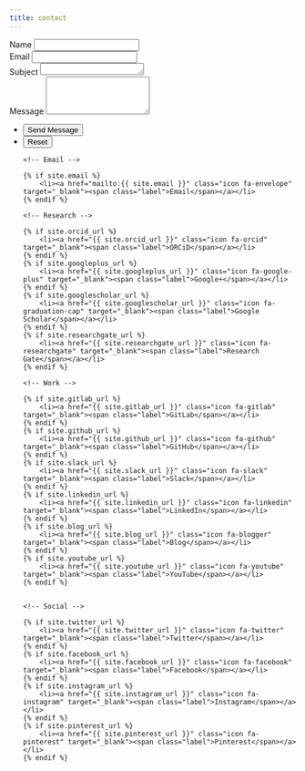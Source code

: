 ```yaml
---
title: contact
---
```


<form action="https://mailthis.to/{{ site.email }}" method="POST">
	<div class="fields">
		<div class="field half first">
			<label for="name">Name</label>
			<input type="text" name="name" id="name" />
		</div>
		<div class="field half">
			<label for="email">Email</label>
			<input type="text" name="_replyto" id="email" />
		</div>
                <div class="field">
                        <label for="subject">Subject</label>
                        <textarea name="_subject" id="subject" rows="1"></textarea>
                </div>
		<div class="field">
			<label for="message">Message</label>
			<textarea name="message" id="message" rows="4"></textarea>
		</div>
	</div>
	<ul class="actions">
		<li><input type="submit" value="Send Message" class="primary" /></li>
		<li><input type="reset" value="Reset" /></li>
	</ul>
        <input type="hidden" name="_honeypot" value="">
        <input type="hidden" name="_confirmation" value="Thank you for reaching out to Rut! Your message has been sent">

</form>
<ul class="icons">

	<!-- Email -->

	{% if site.email %}
		<li><a href="mailto:{{ site.email }}" class="icon fa-envelope" target="_blank"><span class="label">Email</span></a></li>
	{% endif %}

	<!-- Research -->

	{% if site.orcid_url %}
		<li><a href="{{ site.orcid_url }}" class="icon fa-orcid" target="_blank"><span class="label">ORCiD</span></a></li>
	{% endif %}
	{% if site.googleplus_url %}
		<li><a href="{{ site.googleplus_url }}" class="icon fa-google-plus" target="_blank"><span class="label">Google+</span></a></li>
	{% endif %}
	{% if site.googlescholar_url %}
		<li><a href="{{ site.googlescholar_url }}" class="icon fa-graduation-cap" target="_blank"><span class="label">Google Scholar</span></a></li>
	{% endif %}
	{% if site.researchgate_url %}
		<li><a href="{{ site.researchgate_url }}" class="icon fa-researchgate" target="_blank"><span class="label">Research Gate</span></a></li>
	{% endif %}

	<!-- Work -->

	{% if site.gitlab_url %}
		<li><a href="{{ site.gitlab_url }}" class="icon fa-gitlab" target="_blank"><span class="label">GitLab</span></a></li>
	{% endif %}
	{% if site.github_url %}
		<li><a href="{{ site.github_url }}" class="icon fa-github" target="_blank"><span class="label">GitHub</span></a></li>
	{% endif %}
	{% if site.slack_url %}
		<li><a href="{{ site.slack_url }}" class="icon fa-slack" target="_blank"><span class="label">Slack</span></a></li>
	{% endif %}
	{% if site.linkedin_url %}
		<li><a href="{{ site.linkedin_url }}" class="icon fa-linkedin" target="_blank"><span class="label">LinkedIn</span></a></li>
	{% endif %}
	{% if site.blog_url %}
		<li><a href="{{ site.blog_url }}" class="icon fa-blogger" target="_blank"><span class="label">Blog</span></a></li>
	{% endif %}
	{% if site.youtube_url %}
		<li><a href="{{ site.youtube_url }}" class="icon fa-youtube" target="_blank"><span class="label">YouTube</span></a></li>
	{% endif %}
	

	<!-- Social -->

	{% if site.twitter_url %}
		<li><a href="{{ site.twitter_url }}" class="icon fa-twitter" target="_blank"><span class="label">Twitter</span></a></li>
	{% endif %}
	{% if site.facebook_url %}
		<li><a href="{{ site.facebook_url }}" class="icon fa-facebook" target="_blank"><span class="label">Facebook</span></a></li>
	{% endif %}
	{% if site.instagram_url %}
		<li><a href="{{ site.instagram_url }}" class="icon fa-instagram" target="_blank"><span class="label">Instagram</span></a></li>
	{% endif %}
	{% if site.pinterest_url %}
		<li><a href="{{ site.pinterest_url }}" class="icon fa-pinterest" target="_blank"><span class="label">Pinterest</span></a></li>
	{% endif %}
</ul>
